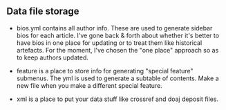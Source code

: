 ## Data file storage

- bios.yml contains all author info. These are used to generate sidebar bios for each article. I've gone back & forth about whether it's better to have bios in one place for updating or to treat them like historical artefacts. For the moment, I've chosen the "one place" approach so as to keep authors updated.

- feature is a place to store info for generating "special feature" submenus. The yml is used to generate a subtable of contents. Make a new file when you make a different special feature.

- xml is a place to put your data stuff like crossref and doaj deposit files.